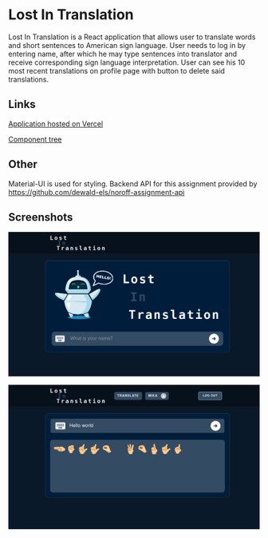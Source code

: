 # Lost In Translation
 
Lost In Translation is a React application that allows user to translate words and short sentences to American sign language. User needs to log in by entering name, after which he may type sentences into translator and receive corresponding sign language interpretation. User can see his 10 most recent translations on profile page with button to delete said translations. 

## Links 
[Application hosted on Vercel](https://ea-translation-app-hoffrenm.vercel.app/)

[Component tree](https://github.com/hoffrenm/ea-translation-app/blob/main/component-tree.pdf)

## Other

Material-UI is used for styling. Backend API for this assignment provided by https://github.com/dewald-els/noroff-assignment-api

## Screenshots

![Langind page](https://github.com/hoffrenm/ea-translation-app/blob/main/img/landing.png)

![Translation page](https://github.com/hoffrenm/ea-translation-app/blob/main/img/translate.png)
